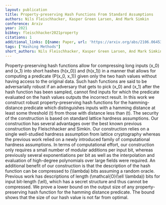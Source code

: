 ```yaml
---
layout: publication
title: Property-preserving Hash Functions From Standard Assumptions
authors: Nils Fleischhacker, Kasper Green Larsen, And Mark Simkin
conference: Arxiv
year: 2021
bibkey: fleischhacker2021property
citations: 1
additional_links: [{name: Paper, url: 'https://arxiv.org/abs/2106.06453'}]
tags: ["Hashing Methods"]
short_authors: Nils Fleischhacker, Kasper Green Larsen, And Mark Simkin
---
```

Property-preserving hash functions allow for compressing long inputs \(x_0\)
and \(x_1\) into short hashes \(h(x_0)\) and \(h(x_1)\) in a manner that allows for
computing a predicate \(P(x_0, x_1)\) given only the two hash values without
having access to the original data. Such hash functions are said to be
adversarially robust if an adversary that gets to pick \(x_0\) and \(x_1\) after
the hash function has been sampled, cannot find inputs for which the predicate
evaluated on the hash values outputs the incorrect result.
  In this work we construct robust property-preserving hash functions for the
hamming-distance predicate which distinguishes inputs with a hamming distance
at least some threshold \(t\) from those with distance less than \(t\). The
security of the construction is based on standard lattice hardness assumptions.
  Our construction has several advantages over the best known previous
construction by Fleischhacker and Simkin. Our construction relies on a single
well-studied hardness assumption from lattice cryptography whereas the previous
work relied on a newly introduced family of computational hardness assumptions.
In terms of computational effort, our construction only requires a small number
of modular additions per input bit, whereas previously several exponentiations
per bit as well as the interpolation and evaluation of high-degree polynomials
over large fields were required. An additional benefit of our construction is
that the description of the hash function can be compressed to \(\lambda\) bits
assuming a random oracle. Previous work has descriptions of length
\(\mathcal\{O\}(\ell \lambda)\) bits for input bit-length \(\ell\), which has a
secret structure and thus cannot be compressed.
  We prove a lower bound on the output size of any property-preserving hash
function for the hamming distance predicate. The bound shows that the size of
our hash value is not far from optimal.